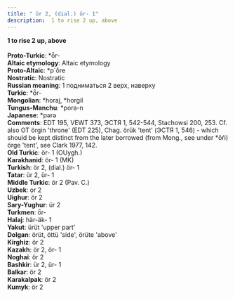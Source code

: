 ```yaml
---
title: " ör 2, (dial.) ör- 1"
description:  1 to rise 2 up, above
---
```

<p data-pagefind-weight="0.5">
<strong> 1 to rise 2 up, above</strong><br><br>
<strong>Proto-Turkic</strong>:  *ȫr-<br>
<strong>Altaic etymology</strong>:  Altaic etymology<br>
<strong> Proto-Altaic</strong>:  *p`ṓre<br>
<strong>Nostratic</strong>:  Nostratic<br>
<strong>Russian meaning</strong>:  1 подниматься 2 верх, наверху<br>
<strong>Turkic</strong>:  *ȫr-<br>
<strong>Mongolian</strong>:  *horaj, *horgil<br>
<strong>Tungus-Manchu</strong>:  *pora-n<br>
<strong>Japanese</strong>:  *pǝrǝ<br>
<strong>Comments</strong>:  EDT 195, VEWT 373, ЭСТЯ 1, 542-544, Stachowsi 200, 253. Cf. also OT örgin 'throne' (EDT 225), Chag. örük 'tent' (ЭСТЯ 1, 546) - which should be kept distinct from the later borrowed (from Mong., see under *ōŕi) örge 'tent', see Clark 1977, 142.<br>
<strong>Old Turkic</strong>:  ör- 1 (OUygh.)<br>
<strong>Karakhanid</strong>:  ör- 1 (MK)<br>
<strong>Turkish</strong>:  ör 2, (dial.) ör- 1<br>
<strong>Tatar</strong>:  ür 2, ür- 1<br>
<strong>Middle Turkic</strong>:  ör 2 (Pav. C.)<br>
<strong>Uzbek</strong>:  ọr 2<br>
<strong>Uighur</strong>:  ör 2<br>
<strong>Sary-Yughur</strong>:  ür 2<br>
<strong>Turkmen</strong>:  ȫr-<br>
<strong>Halaj</strong>:  här-äk- 1<br>
<strong>Yakut</strong>:  ürüt 'upper part'<br>
<strong>Dolgan</strong>:  örüt, öttü 'side', örüte 'above'<br>
<strong>Kirghiz</strong>:  ör 2<br>
<strong>Kazakh</strong>:  ör 2, ör- 1<br>
<strong>Noghai</strong>:  ör 2<br>
<strong>Bashkir</strong>:  ür 2, ür- 1<br>
<strong>Balkar</strong>:  ör 2<br>
<strong>Karakalpak</strong>:  ör 2<br>
<strong>Kumyk</strong>:  ör 2<br>

</p>

